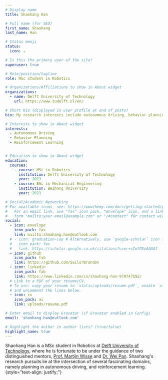 ```yaml
---
# Display name
title: Shaohang Han

# Full name (for SEO)
first_name: Shaohang
last_name: Han

# Status emoji
status:
  icon: ☕️

# Is this the primary user of the site?
superuser: true

# Role/position/tagline
role: MSc Student in Robotics

# Organizations/Affiliations to show in About widget
organizations:
  - name: Delft University of Technology
    url: https://www.tudelft.nl/en/

# Short bio (displayed in user profile at end of posts)
bio: My research interests include autonomous driving, behavior planning and reinforcement learning.

# Interests to show in About widget
interests:
  - Autonomous Driving
  - Behavior Planning
  - Reinforcement Learning


# Education to show in About widget
education:
  courses:
    - course: MSc in Robotics
      institution: Delft University of Technology
      year: 2023
    - course: BSc in Mechanical Engineering
      institution: Beihang University
      year: 2021

# Social/Academic Networking
# For available icons, see: https://wowchemy.com/docs/getting-started/page-builder/#icons
#   For an email link, use "fas" icon pack, "envelope" icon, and a link in the
#   form "mailto:your-email@example.com" or "/#contact" for contact widget.
social:
  - icon: envelope
    icon_pack: fas
    link: mailto:shoahang.han@outlook.com
  # - icon: graduation-cap # Alternatively, use `google-scholar` icon from `ai` icon pack
  #   icon_pack: fas
  #   link: https://scholar.google.co.uk/citations?user=sIwtMXoAAAAJ
  - icon: github
    icon_pack: fab
    link: https://github.com/SailorBrandon
  - icon: linkedin
    icon_pack: fab
    link: https://www.linkedin.com/in/shaohang-han-970747192/
  # Link to a PDF of your resume/CV.
  # To use: copy your resume to `static/uploads/resume.pdf`, enable `ai` icons in `params.yaml`,
  # and uncomment the lines below.
  - icon: cv
    icon_pack: ai
    link: uploads/resume.pdf

# Enter email to display Gravatar (if Gravatar enabled in Config)
email: 'shaohang.han@outlook.com'

# Highlight the author in author lists? (true/false)
highlight_name: true
---
```


Shaohang Han is a MSc student in Robotics at [Delft University of Technology](https://www.tudelft.nl/en/), where he is fortunate to be under the guidance of two distinguished mentors, [Prof. Martijn Wisse](https://scholar.google.nl/citations?user=ddu5MKwAAAAJ&hl=nl) and [Dr. Wei Pan](https://panweihit.github.io/). Shaohang's research pursuits lie at the intersection of several fascinating domains, namely planning in autonomous driving, and reinforcement learning. 
{style="text-align: justify;"}
